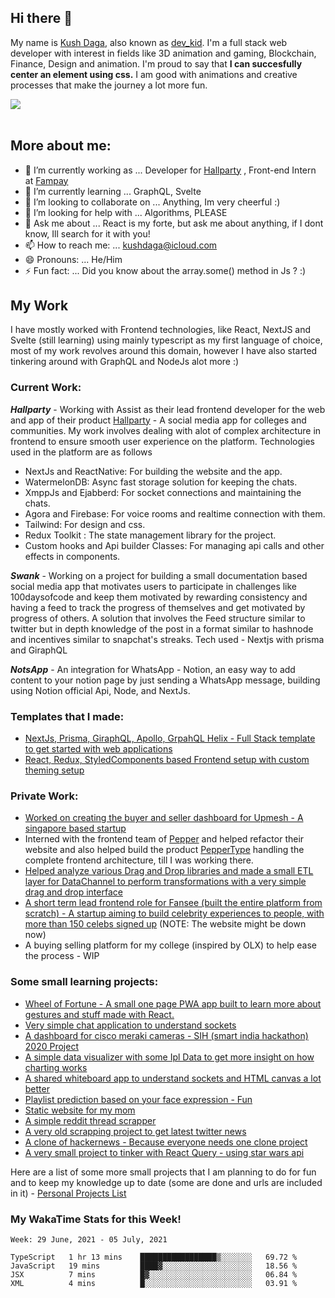 ## Hi there 👋
My name is [Kush Daga](https://kushdaga.webflow.io), also known as [dev_kid](https://instagram.com/dev_kid). I'm a full stack web developer with interest in fields like 3D animation and gaming, Blockchain, Finance, Design and animation. I'm proud to say that **I can succesfully center an element using css.** I am good with animations and creative processes that make the journey a lot more fun.

![](https://komarev.com/ghpvc/?username=kush-daga&style=flat-square&color=red)
<br></br>
## More about me:

- 🔭 I’m currently working as ... Developer for [Hallparty](https://hallparty.app) , Front-end Intern at [Fampay](https://fampay.in)
- 🌱 I’m currently learning ... GraphQL, Svelte
- 👯 I’m looking to collaborate on ... Anything, Im very cheerful :)
- 🤔 I’m looking for help with ... Algorithms, PLEASE
- 💬 Ask me about ... React is my forte, but ask me about anything, if I dont know, Ill search for it with you! 
- 📫 How to reach me: ... kushdaga@icloud.com
- 😄 Pronouns: ... He/Him
- ⚡ Fun fact: ... Did you know about the array.some() method in Js ? :)


## My Work
I have mostly worked with Frontend technologies, like React, NextJS and Svelte (still learning) using mainly typescript as my first language of choice, most of my work revolves around this domain, however I have also started tinkering around with GraphQL and NodeJs alot more :)

### Current Work:

 _**Hallparty**_ - Working with Assist as their lead frontend developer for the web and app of their product [Hallparty](https://hallparty.app) - A social media app for colleges and communities. My work involves dealing with alot of complex architecture in frontend to ensure smooth user experience on the platform. Technologies used in the platform are as follows 
 - NextJs and ReactNative: For building the website and the app.
 - WatermelonDB: Async fast storage solution for keeping the chats.
 - XmppJs and Ejabberd: For socket connections and maintaining the chats.
 - Agora and Firebase: For voice rooms and realtime connection with them.
 - Tailwind: For design and css.
 - Redux Toolkit : The state management library for the project.
 - Custom hooks and Api builder Classes: For managing api calls and other effects in components.

_**Swank**_ - Working on a project for building a small documentation based social media app that motivates users to participate in challenges like 100daysofcode and keep them motivated by rewarding consistency and having a feed to track the progress of themselves and get motivated by progress of others. A solution that involves the Feed structure similar to twitter but in depth knowledge of the post in a format similar to hashnode and incentives similar to snapchat's streaks. Tech used - Nextjs with prisma and GiraphQL

_**NotsApp**_ - An integration for WhatsApp - Notion, an easy way to add content to your notion page by just sending a WhatsApp message, building using Notion official Api, Node, and NextJs.

### Templates that I made:
 - [NextJs, Prisma, GiraphQL, Apollo, GrpahQL Helix - Full Stack template to get started with web applications](https://github.com/kush-daga/Next-Prisma-GraphQL-Template)
 - [React, Redux, StyledComponents based Frontend setup with custom theming setup](https://github.com/kush-daga/theme-provider-template-redux)

### Private Work: 
 - [Worked on creating the buyer and seller dashboard for Upmesh - A singapore based startup](https://upmesh.io)
 - Interned with the frontend team of [Pepper](https://www.peppercontent.io/) and helped refactor their website and also helped build the product [PepperType](https://peppertype.ai) handling the complete frontend architecture, till I was working there.
 - [Helped analyze various Drag and Drop libraries and made a small ETL layer for DataChannel to perform transformations with a very simple drag and drop interface](https://datachannel.co/)
 - [A short term lead frontend role for Fansee (built the entire platform from scratch) - A startup aiming to build celebrity experiences to people, with more than 150 celebs signed up](https://fansee.in) (NOTE: The website might be down now)
 - A buying selling platform for my college (inspired by OLX) to help ease the process - WIP

### Some small learning projects:
 - [Wheel of Fortune - A small one page PWA app built to learn more about gestures and stuff made with React.](https://github.com/kush-daga/wheel-of-fortune)
 - [Very simple chat application to understand sockets](https://github.com/kush-daga/socketio-webrtc)
 - [A dashboard for cisco meraki cameras - SIH (smart india hackathon) 2020 Project](https://github.com/shubhank-saxena/CiscoDevnetSIH2020_Kamikazey)
 - [A simple data visualizer with some Ipl Data to get more insight on how charting works](https://github.com/kush-daga/ipl-data-visualizer)
 - [A shared whiteboard app to understand sockets and HTML canvas a lot better](https://github.com/kush-daga/shareBoard)
 - [Playlist prediction based on your face expression - Fun](https://github.com/kush-daga/emotion_recommender)
 - [Static website for my mom](https://ksinstitute.netlify.app/)
 - [A simple reddit thread scrapper](https://github.com/kush-daga/Reddit-Corona-scrapper)
 - [A very old scrapping project to get latest twitter news](https://github.com/kush-daga/twitterNews)
 - [A clone of hackernews - Because everyone needs one clone project](https://github.com/kush-daga/hacker-news-clone)
 - [A very small project to tinker with React Query - using star wars api](https://github.com/kush-daga/react-query-learn/)

Here are a list of some more small projects that I am planning to do for fun and to keep my knowledge up to date (some are done and urls are included in it) - [Personal Projects List](https://www.notion.so/kushdaga/Personal-Projects-d77b23ce860740ba9f50ed2f126b45ea) 



### My WakaTime Stats for this Week!
<!--START_SECTION:waka-->
```text
Week: 29 June, 2021 - 05 July, 2021

TypeScript   1 hr 13 mins    █████████████████▒░░░░░░░   69.72 % 
JavaScript   19 mins         ████▓░░░░░░░░░░░░░░░░░░░░   18.56 % 
JSX          7 mins          █▓░░░░░░░░░░░░░░░░░░░░░░░   06.84 % 
XML          4 mins          █░░░░░░░░░░░░░░░░░░░░░░░░   03.91 % 
```
<!--END_SECTION:waka-->
